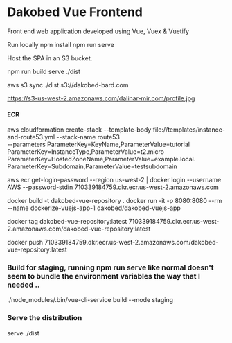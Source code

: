 # Dakobed Vue Frontend
Front end web application developed using Vue, Vuex  & Vuetify

Run locally
npm install 
npm run serve



Host the SPA in an S3 bucket.  

npm run build
serve ./dist

aws s3 sync ./dist s3://dakobed-bard.com



https://s3-us-west-2.amazonaws.com/dalinar-mir.com/profile.jpg


#### ECR 


aws cloudformation create-stack --template-body file://templates/instance-and-route53.yml --stack-name route53 \
--parameters ParameterKey=KeyName,ParameterValue=tutorial ParameterKey=InstanceType,ParameterValue=t2.micro \
 ParameterKey=HostedZoneName,ParameterValue=example.local. ParameterKey=Subdomain,ParameterValue=testsubdomain


aws ecr get-login-password --region us-west-2 | docker login --username AWS --password-stdin 710339184759.dkr.ecr.us-west-2.amazonaws.com

docker build -t dakobed-vue-repository .
docker run -it -p 8080:8080 --rm --name dockerize-vuejs-app-1 dakobed/dakobed-vuejs-app

docker tag dakobed-vue-repository:latest 710339184759.dkr.ecr.us-west-2.amazonaws.com/dakobed-vue-repository:latest

docker push 710339184759.dkr.ecr.us-west-2.amazonaws.com/dakobed-vue-repository:latest



### Build for staging, running npm run serve like normal doesn't seem to bundle the environment variables the way that I needed ..

./node_modules/.bin/vue-cli-service build --mode staging


### Serve the distribution

serve ./dist